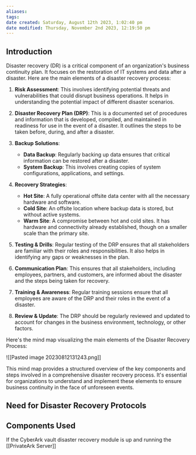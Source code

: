 ```yaml
---
aliases: 
tags: 
date created: Saturday, August 12th 2023, 1:02:40 pm
date modified: Thursday, November 2nd 2023, 12:19:50 pm
---
```


## Introduction

Disaster recovery (DR) is a critical component of an organization's business continuity plan. It focuses on the restoration of IT systems and data after a disaster. Here are the main elements of a disaster recovery process:

1. **Risk Assessment**: This involves identifying potential threats and vulnerabilities that could disrupt business operations. It helps in understanding the potential impact of different disaster scenarios.

2. **Disaster Recovery Plan (DRP)**: This is a documented set of procedures and information that is developed, compiled, and maintained in readiness for use in the event of a disaster. It outlines the steps to be taken before, during, and after a disaster.

3. **Backup Solutions**:
   - **Data Backup**: Regularly backing up data ensures that critical information can be restored after a disaster.
   - **System Backup**: This involves creating copies of system configurations, applications, and settings.

4. **Recovery Strategies**:
   - **Hot Site**: A fully operational offsite data center with all the necessary hardware and software.
   - **Cold Site**: An offsite location where backup data is stored, but without active systems.
   - **Warm Site**: A compromise between hot and cold sites. It has hardware and connectivity already established, though on a smaller scale than the primary site.

5. **Testing & Drills**: Regular testing of the DRP ensures that all stakeholders are familiar with their roles and responsibilities. It also helps in identifying any gaps or weaknesses in the plan.

6. **Communication Plan**: This ensures that all stakeholders, including employees, partners, and customers, are informed about the disaster and the steps being taken for recovery.

7. **Training & Awareness**: Regular training sessions ensure that all employees are aware of the DRP and their roles in the event of a disaster.

8. **Review & Update**: The DRP should be regularly reviewed and updated to account for changes in the business environment, technology, or other factors.


Here's the mind map visualizing the main elements of the Disaster Recovery Process:

![[Pasted image 20230812131243.png]]

This mind map provides a structured overview of the key components and steps involved in a comprehensive disaster recovery process. It's essential for organizations to understand and implement these elements to ensure business continuity in the face of unforeseen events.  

## Need for Disaster Recovery Protocols

## Components Used

If the CyberArk vault disaster recovery module is up and running the [[PrivateArk Server]]